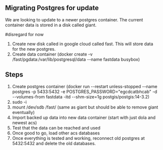 ## Migrating Postgres for update

We are looking to update to a newer postgres container. The current container data is stored in a disk called giant.

#disregard for now
1. Create new disk called in google cloud called fast. This will store data for the new postgres.
2. Create data container (docker create -v /fast/pgdata:/var/lib/postgresql/data --name fastdata busybox)
## Steps
1. Create postgres container (docker run --restart unless-stopped --name postgres -p 5433:5432 -e POSTGRES_PASSWORD="egcdcatbhcab" -d --volumes-from fastdata -itd --shm-size=1g postgis/postgis:14-3.2)
2. sudo -i
3. mount /dev/sdb /fast/      (same as giant but should be able to remove giant eventually)
4. Import backed up data into new data container (start with just dola and newest acs)
5. Test that the data can be reached and used
6. Once good to go, load other acs databases
7. Once everything is tested and working, reconnect old postgres at 5432:5432 and delete the old databases.



